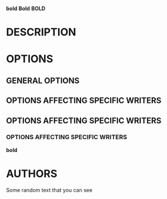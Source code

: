 **bold** **Bold** **BOLD**

# DESCRIPTION

# OPTIONS

## GENERAL OPTIONS

## OPTIONS AFFECTING SPECIFIC WRITERS

## OPTIONS AFFECTING SPECIFIC WRITERS

### OPTIONS AFFECTING SPECIFIC WRITERS

**bold**

# AUTHORS

Some random text that you can see
